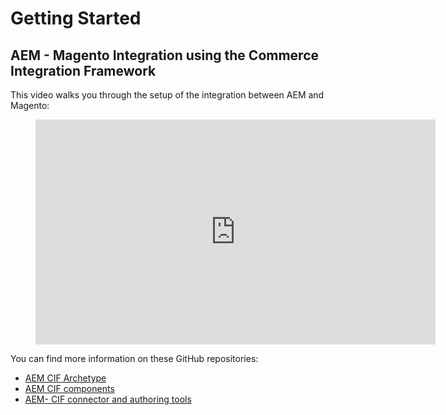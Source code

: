 # Getting Started

## AEM - Magento Integration using the Commerce Integration Framework

This video walks you through the setup of the integration between AEM and Magento:

<figure class="video_container">
  <iframe title="Adobe Video Publishing Cloud Player" width="640" height="360" src="https://video.tv.adobe.com/v/27399/?quality=12" frameborder="0" webkitallowfullscreen mozallowfullscreen allowfullscreen scrolling="no"></iframe>
</figure>

You can find more information on these GitHub repositories:

- [AEM CIF Archetype](https://github.com/adobe/aem-cif-project-archetype)
- [AEM CIF components](https://github.com/adobe/aem-core-cif-components)
- [AEM- CIF connector and authoring tools](https://github.com/adobe/commerce-cif-connector)
